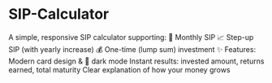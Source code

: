 # SIP-Calculator
A simple, responsive SIP calculator supporting:  📅 Monthly SIP  📈 Step-up SIP (with yearly increase)  💰 One-time (lump sum) investment  ✨ Features:  Modern card design &amp; 🌙 dark mode  Instant results: invested amount, returns earned, total maturity  Clear explanation of how your money grows 
